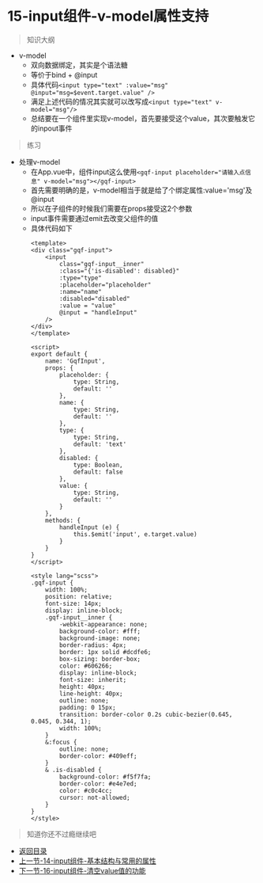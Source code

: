 # 15-input组件-v-model属性支持

> 知识大纲

* v-model
    * 双向数据绑定，其实是个语法糖
    * 等价于bind + @input
    * 具体代码`<input type="text" :value="msg" @input="msg=$event.target.value" />`
    * 满足上述代码的情况其实就可以改写成`<input type="text" v-model="msg"/>`
    * 总结要在一个组件里实现v-model，首先要接受这个value，其次要触发它的inpout事件

> 练习
* 处理v-model
    * 在App.vue中，组件input这么使用`<gqf-input placeholder="请输入点信息" v-model="msg"></gqf-input>`
    * 首先需要明确的是，v-model相当于就是给了个绑定属性:value='msg'及@input
    * 所以在子组件的时候我们需要在props接受这2个参数
    * input事件需要通过emit去改变父组件的值
    * 具体代码如下
        ```vue
        <template>
        <div class="gqf-input">
            <input 
                class="gqf-input__inner" 
                :class="{'is-disabled': disabled}" 
                :type="type" 
                :placeholder="placeholder" 
                :name="name" 
                :disabled="disabled" 
                :value = "value"
                @input = "handleInput"
            />
        </div>
        </template>

        <script>
        export default {
            name: 'GqfInput',
            props: {
                placeholder: {
                    type: String,
                    default: ''
                },
                name: {
                    type: String,
                    default: ''
                },
                type: {
                    type: String,
                    default: 'text'
                },
                disabled: {
                    type: Boolean,
                    default: false
                },
                value: {
                    type: String,
                    default: ''
                }
            },
            methods: {
                handleInput (e) {
                    this.$emit('input', e.target.value)
                }
            }
        }
        </script>

        <style lang="scss">
        .gqf-input {
            width: 100%;
            position: relative;
            font-size: 14px;
            display: inline-block;
            .gqf-input__inner {
                -webkit-appearance: none;
                background-color: #fff;
                background-image: none;
                border-radius: 4px;
                border: 1px solid #dcdfe6;
                box-sizing: border-box;
                color: #606266;
                display: inline-block;
                font-size: inherit;
                height: 40px;
                line-height: 40px;
                outline: none;
                padding: 0 15px;
                transition: border-color 0.2s cubic-bezier(0.645, 0.045, 0.344, 1);
                width: 100%;
            }
            &:focus {
                outline: none;
                border-color: #409eff;
            }
            & .is-disabled {
                background-color: #f5f7fa;
                border-color: #e4e7ed;
                color: #c0c4cc;
                cursor: not-allowed;
            }
        }
        </style>

        ```

> 知道你还不过瘾继续吧       

* [返回目录](../../README.md)
* [上一节-14-input组件-基本结构与常用的属性](../14-input组件-基本结构与常用的属性/input组件-基本结构与常用的属性.md)
* [下一节-16-input组件-清空value值的功能](../16-input组件-清空value值的功能/input组件-清空value值的功能.md)